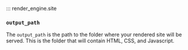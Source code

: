::: render_engine.site

### `output_path`

The `output_path` is the path to the folder where your rendered site will be served. This is the folder that will contain HTML, CSS, and Javascript.
